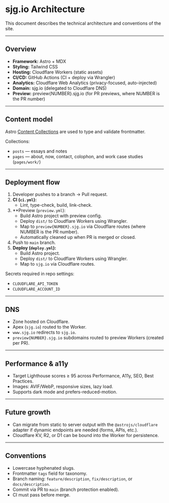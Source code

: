 # sjg.io Architecture

This document describes the technical architecture and conventions of the site.

---

## Overview
- **Framework:** Astro + MDX
- **Styling:** Tailwind CSS
- **Hosting:** Cloudflare Workers (static assets)
- **CI/CD:** GitHub Actions (CI + deploy via Wrangler)
- **Analytics:** Cloudflare Web Analytics (privacy-focused, auto-injected)
- **Domain:** sjg.io (delegated to Cloudflare DNS)
- **Preview:** preview{NUMBER}.sjg.io (for PR previews, where NUMBER is the PR number)

---

## Content model
Astro [Content Collections](https://docs.astro.build/en/guides/content-collections/)
are used to type and validate frontmatter.

Collections:
- `posts` — essays and notes
- `pages` — about, now, contact, colophon, and work case studies (`pages/work/`)

---

## Deployment flow
1. Developer pushes to a branch → Pull request.
2. **CI (`ci.yml`):**  
   - Lint, type-check, build, link-check.
3. **Preview (`preview.yml`):  
   - Build Astro project with preview config.
   - Deploy `dist/` to Cloudflare Workers using Wrangler.
   - Map to `preview{NUMBER}.sjg.io` via Cloudflare routes (where NUMBER is the PR number).
   - Automatically cleaned up when PR is merged or closed.
4. Push to `main` branch.
5. **Deploy (`deploy.yml`):**  
   - Build Astro project.  
   - Deploy `dist/` to Cloudflare Workers using Wrangler.  
   - Map to `sjg.io` via Cloudflare routes.

Secrets required in repo settings:
- `CLOUDFLARE_API_TOKEN`
- `CLOUDFLARE_ACCOUNT_ID`

---

## DNS
- Zone hosted on Cloudflare.
- Apex (`sjg.io`) routed to the Worker.
- `www.sjg.io` redirects to `sjg.io`.
- `preview{NUMBER}.sjg.io` subdomains routed to preview Workers (created per PR).

---

## Performance & a11y
- Target Lighthouse scores ≥ 95 across Performance, A11y, SEO, Best Practices.
- Images: AVIF/WebP, responsive sizes, lazy load.
- Supports dark mode and prefers-reduced-motion.

---

## Future growth
- Can migrate from static to server output with the `@astrojs/cloudflare` adapter
  if dynamic endpoints are needed (forms, APIs, etc.).
- Cloudflare KV, R2, or D1 can be bound into the Worker for persistence.

---

## Conventions
- Lowercase hyphenated slugs.
- Frontmatter `tags` field for taxonomy.
- Branch naming: `feature/description`, `fix/description`, or `docs/description`.
- Commit via PR to `main` (branch protection enabled).
- CI must pass before merge.
